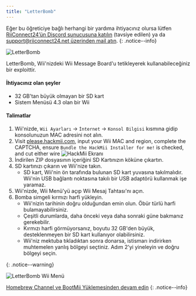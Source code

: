 ```yaml
---
title: "LetterBomb"
---
```


Eğer bu öğreticiye bağlı herhangi bir yardıma ihtiyacınız olursa lütfen [RiiConnect24’ün Discord sunucusuna katılın](https://discord.gg/rc24) (tavsiye edilen) ya da [support@riiconnect24.net üzerinden mail atın](mailto:support@riiconnect24.net).
{: .notice--info}

![LetterBomb](/images/letterbomb.png)

LetterBomb, Wii'nizdeki Wii Message Board'u tetikleyerek kullanabileceğiniz bir exploittir.

#### İhtiyacınız olan şeyler
- 32 GB'tan büyük olmayan bir SD kart
- Sistem Menüsü 4.3 olan bir Wii

#### Talimatlar


1. Wii'nizde, `Wii Ayarları` -> `İnternet` -> `Konsol Bilgisi` kısmına gidip konsolunuzun MAC adresini not alın.
1. Visit [please.hackmii.com](https://please.hackmii.com), input your Wii MAC and region, complete the CAPTCHA, ensure `Bundle the HackMii Installer for me!` is checked, and cut either wire ![HackMii Ekranı](/images/Wii/LetterBomb-PC.png)
1. İndirilen ZIP dosyasının içeriğini SD Kartınızın köküne çıkartın.
1. SD kartınızı çıkarın ve Wii'nize takın.
   - SD kart, Wii'nin ön tarafında bulunan SD kart yuvasına takılmalıdır. Wii'nin USB bağlantı noktasına takılı bir USB adaptörü kullanmak işe yaramaz.
1. Wii'nizde, Wii Menü'yü açıp Wii Mesaj Tahtası'nı açın.
1. Bomba simgeli kırmızı harfi yükleyin.
   - Wii'nizin tarihinin doğru olduğundan emin olun. Öbür türlü harfi bulamayabilirsiniz.
   - Çeşitli durumlarda, daha önceki veya daha sonraki güne bakmanız gerekebilir.
   - Kırmızı harfi görmüyorsanız, boyutu 32 GB'den büyük, desteklenmeyen bir SD kart kullanıyor olabilirsiniz.
   - Wii'niz mektuba tıkladıktan sonra donarsa, istismarı indirirken muhtemelen yanlış bölgeyi seçtiniz. Adım 2'yi yineleyin ve doğru bölgeyi seçin.


{: .notice--warning}


![LetterBomb Wii Menü](/images/Wii/LetterBomb-Wii.png)

[Homebrew Channel ve BootMii Yüklemesinden devam edin](hbc)
{: .notice--info}

